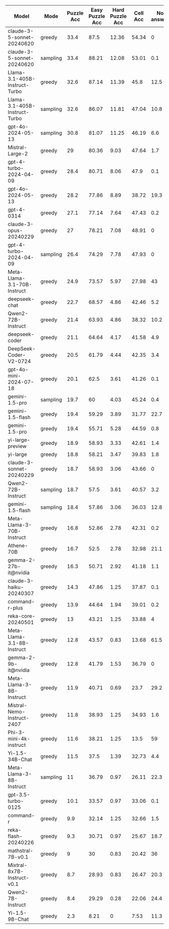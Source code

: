 |             Model             |   Mode   |  Puzzle Acc  |  Easy Puzzle Acc  |  Hard Puzzle Acc  |  Cell Acc  |  No answer  |  Total Puzzles  |  Reason Lens  |
|-------------------------------|----------|--------------|-------------------|-------------------|------------|-------------|-----------------|---------------|
|  claude-3-5-sonnet-20240620   |  greedy  |     33.4     |       87.5        |       12.36       |   54.34    |      0      |      1000       |    1141.94    |
|  claude-3-5-sonnet-20240620   | sampling |     33.4     |       88.21       |       12.08       |   53.01    |     0.1     |      1000       |    1153.83    |
| Llama-3.1-405B-Instruct-Turbo |  greedy  |     32.6     |       87.14       |       11.39       |    45.8    |    12.5     |      1000       |    314.66     |
| Llama-3.1-405B-Instruct-Turbo | sampling |     32.6     |       86.07       |       11.81       |   47.04    |    10.8     |      1000       |    439.96     |
|       gpt-4o-2024-05-13       | sampling |     30.8     |       81.07       |       11.25       |   46.19    |     6.6     |      1000       |    1549.74    |
|        Mistral-Large-2        |  greedy  |      29      |       80.36       |       9.03        |   47.64    |     1.7     |      1000       |    1592.39    |
|    gpt-4-turbo-2024-04-09     |  greedy  |     28.4     |       80.71       |       8.06        |    47.9    |     0.1     |      1000       |    1148.46    |
|       gpt-4o-2024-05-13       |  greedy  |     28.2     |       77.86       |       8.89        |   38.72    |    19.3     |      1000       |    1643.51    |
|          gpt-4-0314           |  greedy  |     27.1     |       77.14       |       7.64        |   47.43    |     0.2     |      1000       |    1203.17    |
|    claude-3-opus-20240229     |  greedy  |      27      |       78.21       |       7.08        |   48.91    |      0      |      1000       |    855.72     |
|    gpt-4-turbo-2024-04-09     | sampling |     26.4     |       74.29       |       7.78        |   47.93    |      0      |      1000       |    1165.9     |
|  Meta-Llama-3.1-70B-Instruct  |  greedy  |     24.9     |       73.57       |       5.97        |   27.98    |     43      |      1000       |    1483.68    |
|         deepseek-chat         |  greedy  |     22.7     |       68.57       |       4.86        |   42.46    |     5.2     |      1000       |    1260.23    |
|      Qwen2-72B-Instruct       |  greedy  |     21.4     |       63.93       |       4.86        |   38.32    |    10.2     |      1000       |    1813.82    |
|        deepseek-coder         |  greedy  |     21.1     |       64.64       |       4.17        |   41.58    |     4.9     |      1000       |    1324.55    |
|    DeepSeek-Coder-V2-0724     |  greedy  |     20.5     |       61.79       |       4.44        |   42.35    |     3.4     |      1000       |    1230.63    |
|    gpt-4o-mini-2024-07-18     |  greedy  |     20.1     |       62.5        |       3.61        |   41.26    |     0.1     |      1000       |    943.52     |
|        gemini-1.5-pro         | sampling |     19.7     |        60         |       4.03        |   45.24    |     0.4     |      1000       |    1356.77    |
|       gemini-1.5-flash        |  greedy  |     19.4     |       59.29       |       3.89        |   31.77    |    22.7     |      1000       |    1538.18    |
|        gemini-1.5-pro         |  greedy  |     19.4     |       55.71       |       5.28        |   44.59    |     0.8     |      1000       |    1336.17    |
|       yi-large-preview        |  greedy  |     18.9     |       58.93       |       3.33        |   42.61    |     1.4     |      1000       |    833.36     |
|           yi-large            |  greedy  |     18.8     |       58.21       |       3.47        |   39.83    |     1.8     |      1000       |    757.01     |
|   claude-3-sonnet-20240229    |  greedy  |     18.7     |       58.93       |       3.06        |   43.66    |      0      |      1000       |    1095.37    |
|      Qwen2-72B-Instruct       | sampling |     18.7     |       57.5        |       3.61        |   40.57    |     3.2     |      1000       |    1894.72    |
|       gemini-1.5-flash        | sampling |     18.4     |       57.86       |       3.06        |   36.03    |    12.8     |      1000       |    1713.03    |
|   Meta-Llama-3-70B-Instruct   |  greedy  |     16.8     |       52.86       |       2.78        |   42.31    |     0.2     |      1000       |    809.95     |
|          Athene-70B           |  greedy  |     16.7     |       52.5        |       2.78        |   32.98    |    21.1     |      1000       |    391.19     |
|     gemma-2-27b-it@nvidia     |  greedy  |     16.3     |       50.71       |       2.92        |   41.18    |     1.1     |      1000       |    1014.56    |
|    claude-3-haiku-20240307    |  greedy  |     14.3     |       47.86       |       1.25        |   37.87    |     0.1     |      1000       |    1015.06    |
|        command-r-plus         |  greedy  |     13.9     |       44.64       |       1.94        |   39.01    |     0.2     |      1000       |    810.53     |
|      reka-core-20240501       |  greedy  |      13      |       43.21       |       1.25        |   33.88    |      4      |      1000       |    1078.29    |
|  Meta-Llama-3.1-8B-Instruct   |  greedy  |     12.8     |       43.57       |       0.83        |   13.68    |    61.5     |      1000       |    1043.9     |
|     gemma-2-9b-it@nvidia      |  greedy  |     12.8     |       41.79       |       1.53        |   36.79    |      0      |      1000       |    849.84     |
|   Meta-Llama-3-8B-Instruct    |  greedy  |     11.9     |       40.71       |       0.69        |    23.7    |    29.2     |      1000       |    1216.4     |
|  Mistral-Nemo-Instruct-2407   |  greedy  |     11.8     |       38.93       |       1.25        |   34.93    |     1.6     |      1000       |    925.88     |
|    Phi-3-mini-4k-instruct     |  greedy  |     11.6     |       38.21       |       1.25        |    13.5    |     59      |      1000       |    790.29     |
|        Yi-1.5-34B-Chat        |  greedy  |     11.5     |       37.5        |       1.39        |   32.73    |     4.4     |      1000       |    869.65     |
|   Meta-Llama-3-8B-Instruct    | sampling |      11      |       36.79       |       0.97        |   26.11    |    22.3     |      1000       |    1282.4     |
|      gpt-3.5-turbo-0125       |  greedy  |     10.1     |       33.57       |       0.97        |   33.06    |     0.1     |      1000       |    820.66     |
|           command-r           |  greedy  |     9.9      |       32.14       |       1.25        |   32.66    |     1.5     |      1000       |    1005.17    |
|      reka-flash-20240226      |  greedy  |     9.3      |       30.71       |       0.97        |   25.67    |    18.7     |      1000       |    1074.8     |
|       mathstral-7B-v0.1       |  greedy  |      9       |        30         |       0.83        |   20.42    |     36      |      1000       |    1148.16    |
|  Mixtral-8x7B-Instruct-v0.1   |  greedy  |     8.7      |       28.93       |       0.83        |   26.47    |    20.3     |      1000       |    1177.21    |
|       Qwen2-7B-Instruct       |  greedy  |     8.4      |       29.29       |       0.28        |   22.06    |    24.4     |      1000       |    1473.23    |
|        Yi-1.5-9B-Chat         |  greedy  |     2.3      |       8.21        |         0         |    7.53    |    11.3     |      1000       |    1592.6     |